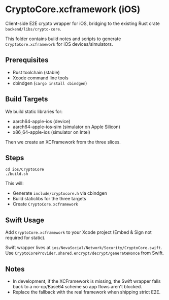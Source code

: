 # CryptoCore.xcframework (iOS)

Client-side E2E crypto wrapper for iOS, bridging to the existing Rust crate `backend/libs/crypto-core`.

This folder contains build notes and scripts to generate `CryptoCore.xcframework` for iOS devices/simulators.

## Prerequisites

- Rust toolchain (stable)
- Xcode command line tools
- cbindgen (`cargo install cbindgen`)

## Build Targets

We build static libraries for:
- aarch64-apple-ios (device)
- aarch64-apple-ios-sim (simulator on Apple Silicon)
- x86_64-apple-ios (simulator on Intel)

Then we create an XCFramework from the three slices.

## Steps

```
cd ios/CryptoCore
./build.sh
```

This will:
- Generate `include/cryptocore.h` via cbindgen
- Build staticlibs for the three targets
- Create `CryptoCore.xcframework`

## Swift Usage

Add `CryptoCore.xcframework` to your Xcode project (Embed & Sign not required for static).

Swift wrapper lives at `ios/NovaSocial/Network/Security/CryptoCore.swift`.
Use `CryptoCoreProvider.shared.encrypt/decrypt/generateNonce` from Swift.

## Notes

- In development, if the XCFramework is missing, the Swift wrapper falls back to a no-op/Base64 scheme so app flows aren't blocked.
- Replace the fallback with the real framework when shipping strict E2E.

